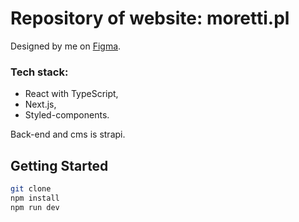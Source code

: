 # Repository of website: moretti.pl

Designed by me on [Figma](https://www.figma.com/file/HYXvaCy0LDBxLT9ylCbCbY/moretti.pl?node-id=4%3A312).

### Tech stack:

- React with TypeScript,
- Next.js,
- Styled-components.

Back-end and cms is strapi.

## Getting Started

```bash
git clone
npm install
npm run dev
```

